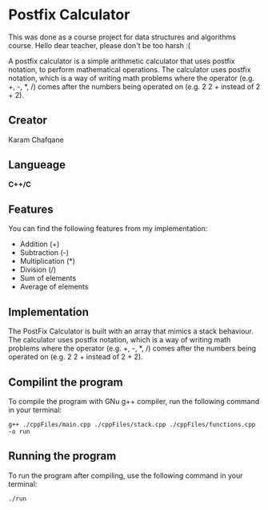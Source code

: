 # Postfix Calculator

This was done as a course project for data structures and algorithms course. Hello dear teacher, please don't be too harsh :( 

A postfix calculator is a simple arithmetic calculator that uses postfix notation, to perform mathematical operations. The calculator uses postfix notation, which is a way of writing math problems where the operator (e.g. +, -, *, /) comes after the numbers being operated on (e.g. 2 2 + instead of 2 + 2).


## Creator

Karam Chafqane


## Langueage

**C++/C**


## Features

You can find the following features from my implementation:

* Addition (+)
* Subtraction (-)
* Multiplication (*)
* Division (/)
* Sum of elements
* Average of elements


## Implementation

The PostFix Calculator is built with an array that mimics a stack behaviour. The calculator uses postfix notation, which is a way of writing math problems where the operator (e.g. +, -, *, /) comes after the numbers being operated on (e.g. 2 2 + instead of 2 + 2). 


## Compilint the program

To compile the program with GNu g++ compiler, run the following command in your terminal:

```
g++ ./cppFiles/main.cpp ./cppFiles/stack.cpp ./cppFiles/functions.cpp -o run
```


## Running the program

To run the program after compiling, use the following command in your terminal:

```
./run
```


